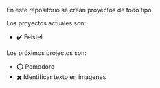 En este repositorio se crean proyectos de todo tipo.

Los proyectos actuales son:
- :heavy_check_mark: Feistel

Los próximos projectos son:
- :o: Pomodoro
- :heavy_multiplication_x: Identificar texto en imágenes
